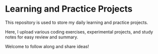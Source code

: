 # Learning and Practice Projects

This repository is used to store my daily learning and practice projects.

Here, I upload various coding exercises, experimental projects, and study notes for easy review and summary.

Welcome to follow along and share ideas!
